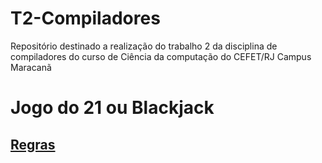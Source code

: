 # T2-Compiladores
Repositório destinado a realização do trabalho 2 da disciplina de compiladores do curso de Ciência da computação do CEFET/RJ Campus Maracanã


# Jogo do 21 ou Blackjack

##  [Regras](https://github.com/TadaGIT/T2-Compiladores/wiki/Regras)

